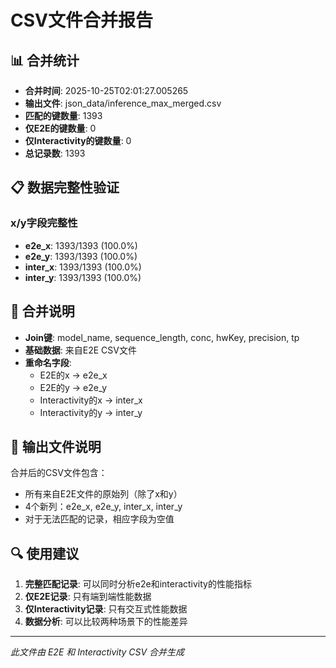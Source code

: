 # CSV文件合并报告

## 📊 合并统计
- **合并时间**: 2025-10-25T02:01:27.005265
- **输出文件**: json_data/inference_max_merged.csv
- **匹配的键数量**: 1393
- **仅E2E的键数量**: 0
- **仅Interactivity的键数量**: 0
- **总记录数**: 1393

## 📋 数据完整性验证

### x/y字段完整性
- **e2e_x**: 1393/1393 (100.0%)
- **e2e_y**: 1393/1393 (100.0%)
- **inter_x**: 1393/1393 (100.0%)
- **inter_y**: 1393/1393 (100.0%)

## 🔄 合并说明
- **Join键**: model_name, sequence_length, conc, hwKey, precision, tp
- **基础数据**: 来自E2E CSV文件
- **重命名字段**:
  - E2E的x → e2e_x
  - E2E的y → e2e_y
  - Interactivity的x → inter_x
  - Interactivity的y → inter_y

## 📄 输出文件说明
合并后的CSV文件包含：
- 所有来自E2E文件的原始列（除了x和y）
- 4个新列：e2e_x, e2e_y, inter_x, inter_y
- 对于无法匹配的记录，相应字段为空值

## 🔍 使用建议
1. **完整匹配记录**: 可以同时分析e2e和interactivity的性能指标
2. **仅E2E记录**: 只有端到端性能数据
3. **仅Interactivity记录**: 只有交互式性能数据
4. **数据分析**: 可以比较两种场景下的性能差异

---

*此文件由 E2E 和 Interactivity CSV 合并生成*
